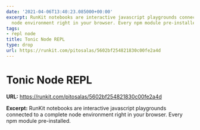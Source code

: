 ```yaml
---
date: '2021-04-06T13:40:23.085000+00:00'
excerpt: RunKit notebooks are interactive javascript playgrounds connected to a complete
  node environment right in your browser. Every npm module pre-installed.
tags:
- repl node
title: Tonic Node REPL
type: drop
url: https://runkit.com/pitosalas/5602bf254821830c00fe2a4d
---
```


# Tonic Node REPL

**URL:** https://runkit.com/pitosalas/5602bf254821830c00fe2a4d

**Excerpt:** RunKit notebooks are interactive javascript playgrounds connected to a complete node environment right in your browser. Every npm module pre-installed.
